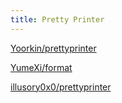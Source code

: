 ```yaml
---
title: Pretty Printer
---
```


[Yoorkin/prettyprinter](https://mooncakes.io/docs/Yoorkin/prettyprinter)

[YumeXi/format](https://github.com/YumeXi/format)

[illusory0x0/prettyprinter](https://github.com/illusory0x0/prettyprinter)